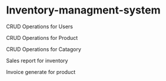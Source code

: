 # Inventory-managment-system
CRUD  Operations for Users

CRUD  Operations for Product

CRUD  Operations for Catagory

Sales report for inventory

Invoice generate for product
